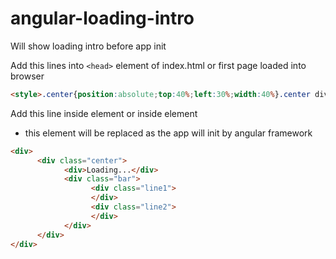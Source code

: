 # angular-loading-intro
Will show loading intro before app init 


Add this lines into ```<head>``` element of index.html or first page loaded into browser


```HTML 
<style>.center{position:absolute;top:40%;left:30%;width:40%}.center div:first-child{font-family:Verdana,serif;font-size:16px;color:#b2b2b2;display:block;margin:0 auto;text-align:center;padding-bottom:10px}.bar{width:100%;height:5px;background-color:#b4dfaa;display:block;position:relative;overflow:hidden}.bar div{position:absolute;left:0;top:0;bottom:0;height:5px;background-color:#59b947}.line1{animation:progress-linear-scale 2s infinite,progress-linear 2s infinite;width:250px}.line2{animation:progress-linear-scale 4s infinite,progress-linear2 4s infinite;width:250px}@keyframes progress-linear-scale{0%{transform:scaleX(.3);animation-timing-function:linear}36.6%{transform:scaleX(.6);animation-timing-function:cubic-bezier(.3,.5,.7,1)}69.15%{transform:scaleX(.8);animation-timing-function:cubic-bezier(.3,.5,.7,1)}100%{transform:scaleX(1)}}@keyframes progress-linear{0%{left:-50%;animation-timing-function:linear}100%{left:150%;animation-timing-function:linear}}@keyframes progress-linear2{0%{left:-100%;animation-timing-function:linear}100%{left:150%;animation-timing-function:linear}}</style>
```

Add this line inside <app> element 
or inside <ion-app> element 
* this element will be replaced as the app will init by angular framework

```HTML 
<div>
      <div class="center">
            <div>Loading...</div>
            <div class="bar">
                  <div class="line1">
                  </div>
                  <div class="line2">
                  </div>
            </div>
      </div>
</div>
```
    
